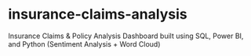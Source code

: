 # insurance-claims-analysis
Insurance Claims &amp; Policy Analysis Dashboard built using SQL, Power BI, and Python (Sentiment Analysis + Word Cloud)
